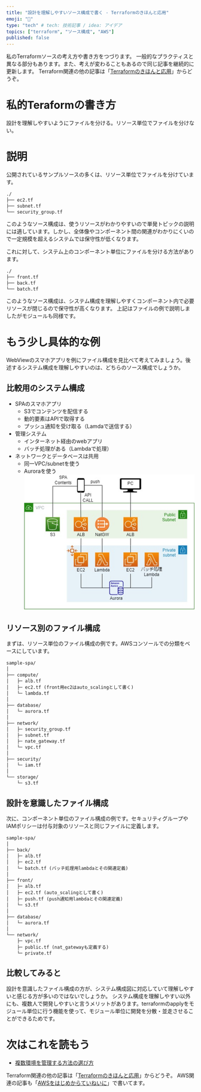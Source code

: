 ```yaml
---
title: "設計を理解しやすいソース構成で書く - Terraformのきほんと応用"
emoji: "🍳"
type: "tech" # tech: 技術記事 / idea: アイデア
topics: ["terraform", "ソース構成", "AWS"]
published: false
---
```

私のTerraformソースの考え方や書き方をつづります。
一般的なプラクティスと異なる部分もあります。また、考えが変わることもあるので同じ記事を継続的に更新します。
Terraform関連の他の記事は「[Terraformのきほんと応用](https://zenn.dev/sway/articles/terraform_index_list)」からどうぞ。

# 私的Teraformの書き方
設計を理解しやすいようにファイルを分ける。リソース単位でファイルを分けない。

# 説明
公開されているサンプルソースの多くは、リソース単位でファイルを分けています。
```
./
├── ec2.tf
├── subnet.tf
└── security_group.tf
```
このようなソース構成は、使うリソースがわかりやすいので単発トピックの説明には適しています。しかし、全体像やコンポーネント間の関連がわかりにくいので一定規模を超えるシステムでは保守性が低くなります。

これに対して、システム上のコンポーネント単位にファイルを分ける方法があります。
```
./
├── front.tf
├── back.tf
└── batch.tf
```
このようなソース構成は、システム構成を理解しやすくコンポーネント内で必要リソースが閉じるので保守性が高くなります。
上記はファイルの例で説明しましたがモジュールも同様です。

# もう少し具体的な例
WebViewのスマホアプリを例にファイル構成を見比べて考えてみましょう。後述するシステム構成を理解しやすいのは、どちらのソース構成でしょうか。

## 比較用のシステム構成
- SPAのスマホアプリ
    - S3でコンテンツを配信する
    - 動的要素はAPIで取得する
    - プッシュ通知を受け取る（Lamdaで送信する）
- 管理システム
    - インターネット経由のwebアプリ
    - バッチ処理がある（Lambdaで処理）
- ネットワークとデータベースは共用
    - 同一VPC/subnetを使う
    - Auroraを使う
![system architecture](/images/terraform_style_srcstructure/terraform_style_srcstructure_00.jpg)

## リソース別のファイル構成
まずは、リソース単位のファイル構成の例です。AWSコンソールでの分類をベースにしています。
```
sample-spa/
│
├── compute/
│   ├─ alb.tf
│   ├─ ec2.tf (front用ec2はauto_scalingとして書く)
│   └─ lambda.tf
│
├── database/
│   └─ aurora.tf
│
├── network/
│   ├─ security_group.tf
│   ├─ subnet.tf
│   ├─ nate_gateway.tf
│   └─ vpc.tf
│
├── security/
│   └─ iam.tf
│
└── storage/
    └─ s3.tf
```

## 設計を意識したファイル構成
次に、コンポーネント単位のファイル構成の例です。セキュリティグループやIAMポリシーは付与対象のリソースと同じファイルに定義します。
```
sample-spa/
│
├── back/
│   ├─ alb.tf
│   ├─ ec2.tf
│   └─ batch.tf (バッチ処理用lambdaとその関連定義)
│
├── front/
│   ├─ alb.tf
│   ├─ ec2.tf (auto_scalingとして書く)
│   ├─ push.tf (push通知用lambdaとその関連定義)
│   └─ s3.tf
│
├── database/
│   └─ aurora.tf
│
└── network/
    ├─ vpc.tf
    ├─ public.tf (nat_gatewayも定義する)
    └─ private.tf
```

## 比較してみると
設計を意識したファイル構成の方が、システム構成図に対応していて理解しやすいと感じる方が多いのではないでしょうか。
システム構成を理解しやすい以外にも、複数人で開発しやすいと言うメリットがあります。terraformのapplyをモジュール単位に行う機能を使って、モジュール単位に開発を分散・並走させることができるためです。

# 次はこれを読もう
- [複数環境を管理する方法の選び方](https://zenn.dev/sway/articles/terraform_style_envcomparisontable)

Terraform関連の他の記事は「[Terraformのきほんと応用](https://zenn.dev/sway/articles/terraform_index_list)」からどうぞ。
AWS関連の記事も「[AWSをはじめからていねいに](https://zenn.dev/sway/articles/aws_index_list)」で書いてます。

